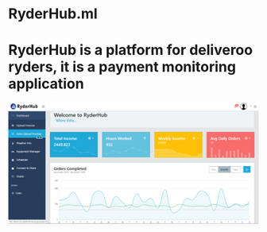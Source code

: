 # RyderHub.ml

# RyderHub is a platform for deliveroo ryders, it is a payment monitoring application

![dashboard page](dashboard-webview.png)
